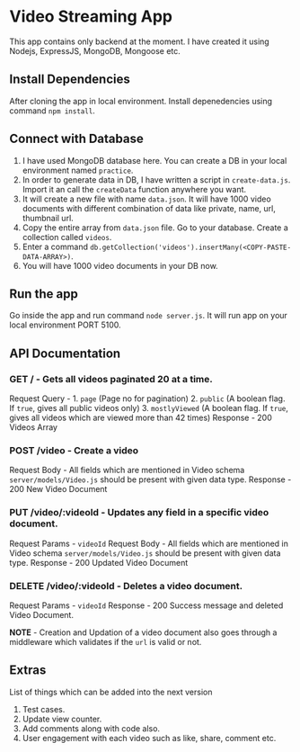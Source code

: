 # Video Streaming App

This app contains only backend at the moment. I have created it using Nodejs, ExpressJS, MongoDB, Mongoose etc.



## Install Dependencies

After cloning the app in local environment. Install depenedencies using command `npm install`.


## Connect with Database

1. I have used MongoDB database here. You can create a DB in your local environment named `practice`.
2. In order to generate data in DB, I have written a script in `create-data.js`. Import it an call the `createData` function anywhere you want.
3. It will create a new file with name `data.json`. It will have 1000 video documents with different combination of data like private, name, url, thumbnail url.
4. Copy the entire array from `data.json` file. Go to your database. Create a collection called `videos`.
5. Enter a command `db.getCollection('videos').insertMany(<COPY-PASTE-DATA-ARRAY>)`.
6. You will have 1000 video documents in your DB now.


## Run the app

Go inside the app and run command `node server.js`. It will run app on your local environment PORT 5100.


## API Documentation


### GET / - Gets all videos paginated 20 at a time.

Request Query - 
    1. `page` (Page no for pagination)
    2. `public` (A boolean flag. If `true`, gives all public videos only)
    3. `mostlyViewed` (A boolean flag. If `true`, gives all videos which are viewed more than 42 times)
Response - 200 Videos Array


### POST /video - Create a video

Request Body - All fields which are mentioned in Video schema `server/models/Video.js` should be present with given data type.
Response - 200 New Video Document


### PUT /video/:videoId - Updates any field in a specific video document.

Request Params - `videoId`
Request Body - All fields which are mentioned in Video schema `server/models/Video.js` should be present with given data type.
Response - 200 Updated Video Document


### DELETE /video/:videoId - Deletes a video document.

Request Params - `videoId`
Response - 200 Success message and deleted Video Document.


**NOTE** - Creation and Updation of a video document also goes through a middleware which validates if the `url` is valid or not.



## Extras

List of things which can be added into the next version
1. Test cases.
2. Update view counter.
3. Add comments along with code also.
4. User engagement with each video such as like, share, comment etc.